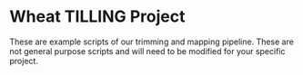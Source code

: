 Wheat TILLING Project
===============

These are example scripts of our trimming and mapping pipeline. These are not general purpose scripts and will need to be modified for your specific project.


